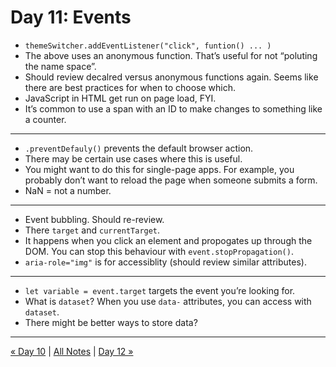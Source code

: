 # Day 11: Events
- `themeSwitcher.addEventListener("click", funtion() ... )`
- The above uses an anonymous function. That’s useful for not “poluting the name space”.
- Should review decalred versus anonymous functions again. Seems like there are best practices for when to choose which.
- JavaScript in HTML get run on page load, FYI.
- It’s common to use a span with an ID to make changes to something like a counter.
---
- `.preventDefauly()` prevents the default browser action.
- There may be certain use cases where this is useful.
- You might want to do this for single-page apps. For example, you probably don’t want to reload the page when someone submits a form.
- NaN = not a number.
---
- Event bubbling. Should re-review.
- There `target` and `currentTarget`.
- It happens when you click an element and propogates up through the DOM. You can stop this behaviour with `event.stopPropagation()`.
- `aria-role="img"` is for accessiblity (should review similar attributes).
---
- `let variable = event.target` targets the event you’re looking for.
- What is `dataset`? When you use `data-` attributes, you can access with `dataset`.
- There might be better ways to store data?

---

[« Day 10](../../module-04/day-10/day-10-notes.md) | [All Notes](../../README.md#class-notes) | [Day 12 »](../../module-04/day-12/day-12-notes.md)
